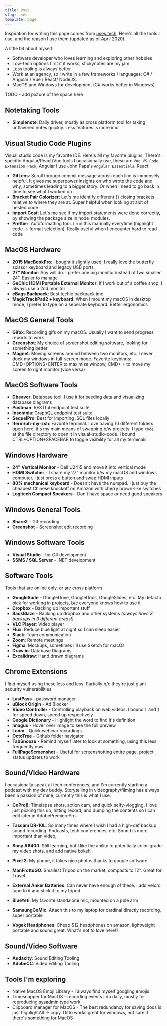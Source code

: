 ```yaml
---
title: Uses
slug: uses
template: page
---
```


Inspiration for writing this page comes from [uses.tech](https://uses.tech). Here's all the tools I use, and the reason I use them (updated as of April 2020).

A little bit about myself:

- Software developer who loves learning and exploring other hobbies
- Low-tech options first if it works, stickynotes are my jam
- Less tooling is always better
- Work at an agency, so I write in a few frameworks / languages: C# / Angular / Vue / React/ NodeJS.
- MacOS and Windows for development (C# works better in Windows)

TODO - add picture of the space here

## Notetaking Tools

- **Simplenote**: Daily driver, mostly as cross platform tool for taking unflavored notes quickly. Less features is more imo

## Visual Studio Code Plugins

Visual studio code is my favorite IDE. Here's all my favorite plugins. There's specific Angular/React/Vue tools I occasionally use, these are `Vue VS Code Extension Pack`, Angular I use John Papa's `Angular Essentials`. React 

- **GitLens**: Scroll through commit message across each line is immensely helpful. It gives me superpower insights on who wrote the code and why, sometimes leading to a bigger story. Or when I need to go back in time to see what I worked on
- **Bracket Pair Colorizer**: Let's me identify different {} closing brackets relative to where they are at. Super helpful when looking at alot of nested code
- **Import Cost**: Let's me see if my import statements were done correctly, by showing the package size in node_modules. 
- **Prettier**: Autoformatting tool. I run this manually everytime (highlight code -> format selection). Really useful when I encounter hard to read code

## MacOS Hardware

- **2015 MacBookPro**: I bought it slightly used, I really love the butterfly scissor keyboard and legacy USB ports
- **27" Monitor**: Any will do. I prefer one big monitor instead of two smaller 24". Easier to manage
- **GeChic HDMI Portable External Monitor**: If I work out of a coffee shop, I always use a 2nd monitor
- **eBags Backpack**: Best techie backpack imo
- **MagicTrackPad2 + keyboard**: When I mount my macOS in desktop mode, I prefer to type on a seperate keyboard. Better ergonomics

## MacOS General Tools

- **Gifox**: Recording gifs on my macOS. Usually I want to send progress reports to work
- **Greenshot**: My choice of screenshot editing software, looking for something better
- **Magnet**: Moving screens around between two monitors, etc. I never dock my windows in full-screen mode. Favorite keybinds: CMD+OPTIONS+ENTER to maximize window, CMD+→ to move my screen to right monitor (vice versa)

## MacOS Software Tools

- **Dbeaver**: Database tool. I use it for seeding data and visualizing database diagrams
- **Postman**: RESTful endpoint test suite
- **Insomnia**: GraphQL endpoint test suite
- **SequelPro**: Best for importing .SQL files locally
- **Iterm/oh-my-zsh**: Favorite terminal. Love having 10 different folders open here, it's my main means of swapping b/w projects. I type `code .` at the file directory to open it in visual-studio-code. I bound CTRL+OPTION+SPACEBAR to toggle visibility for all my terminals

## Windows Hardware

- **24" Vertical Monitor** - Dell U2415 and move it into vertical mode
- **HDMI Switcher** - I share my 27" monitor b/w my macOS and windows computer. I just press a button and swap HDMI inputs
- **80% mechanical keyboard** - Doesn't have the numpad. I just buy the cheapest Chinese knockoff on Amazon with cherry brown-like switches
- **Logitech Compact Speakers** - Don't have space or need good speakers

## Windows General Tools

- **ShareX** - Gif recording
- **Greenshot** - Screenshot edit recording

## Windows Software Tools

- **Visual Studio** - for C# development
- **SSMS / SQL Server** - .NET development

## Software Tools

Tools that are online only, or are cross platform

- **GoogleSuite** - GoogleDrive, GoogleDocs, GoogleSlides, etc. My defacto pick for working in projects, b/c everyone knows how to use it
- **Dropbox** - Backing up important stuff
- **BackBlaze** - Backing up dropbox and other systems *(always have 3 backups in 3 different areas!)*
- **VLC Player**: Video player
- **Flux**: Reduce blue light at night so I can sleep easier
- **Slack**: Team communication
- **Zoom**: Remote meetings
- **Figma**: Mockups, sometimes I'll use Sketch for macOs
- **Draw.io**: Database Diagrams
- **Excalidraw**: Hand drawn diagrams

## Chrome Extensions

I find myself using these less and less. Partially b/c they're just giant security vulnerabilities

- **LastPass** - password manager
- **uBlock Origin** - Ad Blocker
- **Video Controller** - Controlling playback on web videos. I bound `[` and `]` for speed down, speed up respectively
- **Google Dictionary** - Highlight the word to find it's definition
- **Imagus** - Hover over image to see the full preview
- **Loom** - Quick webinar recordings
- **OctoTree** - Github folder navigator
- **TabSnooze** - Remind myself later to look at something, using this less frequently now
- **FullPageScreenshot** - Useful for screenshotting entire page, project status updates to work

## Sound/Video Hardware

I occasionally speak at tech conferences, and I'm currently starting a podcast with my dev buddy. Storytelling in videography/filming has always been a passion of mine, currently this is what I use:

- **GoPro8**: Timelapse shots, action cam, and quick selfy-vlogging. I love just picking this up, hitting record, and dumping the contents so I can edit later in AdobePremierePro.
- **Tascam DR-10L**: So many times where I wish I had a high-def backup sound recording. Podcasts, tech conferences, etc. Sound is more important than video,
- **Sony A6400**: Still learning, but I like the ability to potentially color-grade my video shots, and add native bokeh

- **Pixel 3**: My phone, it takes nice photos thanks to google software
- **ManFrottoGO**: Smallest Tripod on the market, compacts to 12". Great for Travel
- **External Anker Batteries**: Can never have enough of these. I add velcro tape to it and stick it to my tripod
- **BlueYeti**: My favorite standalone mic, mounted on a pole arm
- **SamsungGoMic**: Attach this to my laptop for cardinal directly recording, super portable
- **Vogek Headphones**: Cheap $12 headphones on amazon, lightweight portable and sound great. What's not to love here!?

## Sound/Video Software

- **Audacity**: Sound Editing Tooling
- **AdobeCC**: Video Editing Tooling

## Tools I'm exploring

- Native MacOS Emoji Library - I always find myself googling emojis
- Timesnapper for MacOS - recording events I do daily, mostly for reproducing sysadmin type work
- Clipboard manager for MacOS - The best redundancy for saving docs is just highlightAll -> copy. Ditto works great for windows, not sure if there's something for MacOS

